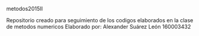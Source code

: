 metodos2015II

Repositorio creado para seguimiento de los codigos elaborados en la clase de metodos numericos Elaborado por: Alexander Suárez León 160003432